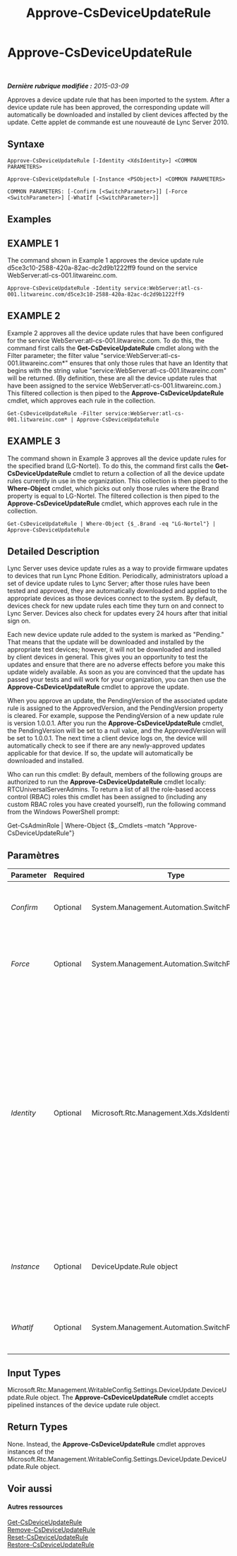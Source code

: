 ﻿---
title: Approve-CsDeviceUpdateRule
TOCTitle: Approve-CsDeviceUpdateRule
ms:assetid: d82e0494-4868-4d13-ac03-e5a5d0f2380e
ms:mtpsurl: https://technet.microsoft.com/fr-fr/library/Gg398949(v=OCS.15)
ms:contentKeyID: 49299008
ms.date: 05/20/2016
mtps_version: v=OCS.15
ms.translationtype: HT
---

# Approve-CsDeviceUpdateRule

 

_**Dernière rubrique modifiée :** 2015-03-09_

Approves a device update rule that has been imported to the system. After a device update rule has been approved, the corresponding update will automatically be downloaded and installed by client devices affected by the update. Cette applet de commande est une nouveauté de Lync Server 2010.

## Syntaxe

    Approve-CsDeviceUpdateRule [-Identity <XdsIdentity>] <COMMON PARAMETERS>

    Approve-CsDeviceUpdateRule [-Instance <PSObject>] <COMMON PARAMETERS>

    COMMON PARAMETERS: [-Confirm [<SwitchParameter>]] [-Force <SwitchParameter>] [-WhatIf [<SwitchParameter>]]

## Examples

## EXAMPLE 1

The command shown in Example 1 approves the device update rule d5ce3c10-2588-420a-82ac-dc2d9b1222ff9 found on the service WebServer:atl-cs-001.litwareinc.com.

    Approve-CsDeviceUpdateRule -Identity service:WebServer:atl-cs-001.litwareinc.com/d5ce3c10-2588-420a-82ac-dc2d9b1222ff9

## EXAMPLE 2

Example 2 approves all the device update rules that have been configured for the service WebServer:atl-cs-001.litwareinc.com. To do this, the command first calls the **Get-CsDeviceUpdateRule** cmdlet along with the Filter parameter; the filter value "service:WebServer:atl-cs-001.litwareinc.com\*" ensures that only those rules that have an Identity that begins with the string value "service:WebServer:atl-cs-001.litwareinc.com" will be returned. (By definition, these are all the device update rules that have been assigned to the service WebServer:atl-cs-001.litwareinc.com.) This filtered collection is then piped to the **Approve-CsDeviceUpdateRule** cmdlet, which approves each rule in the collection.

    Get-CsDeviceUpdateRule -Filter service:WebServer:atl-cs-001.litwareinc.com* | Approve-CsDeviceUpdateRule

## EXAMPLE 3

The command shown in Example 3 approves all the device update rules for the specified brand (LG-Nortel). To do this, the command first calls the **Get-CsDeviceUpdateRule** cmdlet to return a collection of all the device update rules currently in use in the organization. This collection is then piped to the **Where-Object** cmdlet, which picks out only those rules where the Brand property is equal to LG-Nortel. The filtered collection is then piped to the **Approve-CsDeviceUpdateRule** cmdlet, which approves each rule in the collection.

    Get-CsDeviceUpdateRule | Where-Object {$_.Brand -eq "LG-Nortel"} | Approve-CsDeviceUpdateRule

## Detailed Description

Lync Server uses device update rules as a way to provide firmware updates to devices that run Lync Phone Edition. Periodically, administrators upload a set of device update rules to Lync Server; after those rules have been tested and approved, they are automatically downloaded and applied to the appropriate devices as those devices connect to the system. By default, devices check for new update rules each time they turn on and connect to Lync Server. Devices also check for updates every 24 hours after that initial sign on.

Each new device update rule added to the system is marked as "Pending." That means that the update will be downloaded and installed by the appropriate test devices; however, it will not be downloaded and installed by client devices in general. This gives you an opportunity to test the updates and ensure that there are no adverse effects before you make this update widely available. As soon as you are convinced that the update has passed your tests and will work for your organization, you can then use the **Approve-CsDeviceUpdateRule** cmdlet to approve the update.

When you approve an update, the PendingVersion of the associated update rule is assigned to the ApprovedVersion, and the PendingVersion property is cleared. For example, suppose the PendingVersion of a new update rule is version 1.0.0.1. After you run the **Approve-CsDeviceUpdateRule** cmdlet, the PendingVersion will be set to a null value, and the ApprovedVersion will be set to 1.0.0.1. The next time a client device logs on, the device will automatically check to see if there are any newly-approved updates applicable for that device. If so, the update will automatically be downloaded and installed.

Who can run this cmdlet: By default, members of the following groups are authorized to run the **Approve-CsDeviceUpdateRule** cmdlet locally: RTCUniversalServerAdmins. To return a list of all the role-based access control (RBAC) roles this cmdlet has been assigned to (including any custom RBAC roles you have created yourself), run the following command from the Windows PowerShell prompt:

Get-CsAdminRole | Where-Object {$\_.Cmdlets –match "Approve-CsDeviceUpdateRule"}

## Paramètres


<table>
<colgroup>
<col style="width: 25%" />
<col style="width: 25%" />
<col style="width: 25%" />
<col style="width: 25%" />
</colgroup>
<thead>
<tr class="header">
<th>Parameter</th>
<th>Required</th>
<th>Type</th>
<th>Description</th>
</tr>
</thead>
<tbody>
<tr class="odd">
<td><p><em>Confirm</em></p></td>
<td><p>Optional</p></td>
<td><p>System.Management.Automation.SwitchParameter</p></td>
<td><p>Vous demande confirmation avant d’exécuter la commande.</p></td>
</tr>
<tr class="even">
<td><p><em>Force</em></p></td>
<td><p>Optional</p></td>
<td><p>System.Management.Automation.SwitchParameter</p></td>
<td><p>Suppresses the display of any non-fatal error message that might occur when running the command.</p></td>
</tr>
<tr class="odd">
<td><p><em>Identity</em></p></td>
<td><p>Optional</p></td>
<td><p>Microsoft.Rtc.Management.Xds.XdsIdentity</p></td>
<td><p>Unique identifier for the device update rule being approved. The Identity for a device update rule consists of two parts: the service where the device update rule has been assigned (for example, service:WebServer:atl-cs-001.litwareinc.com) and a globally unique identifier (GUID). Consequently, a device update rule configured for the Redmond site will have an Identity similar to this: service:WebServer:atl-cs-001.litwareinc.com /d5ce3c10-2588-420a-82ac-dc2d9b1222ff9.</p></td>
</tr>
<tr class="even">
<td><p><em>Instance</em></p></td>
<td><p>Optional</p></td>
<td><p>DeviceUpdate.Rule object</p></td>
<td><p>Permet de transmettre une référence à un objet à la cmdlet plutôt que de définir des valeurs de paramètre individuelles.</p></td>
</tr>
<tr class="odd">
<td><p><em>WhatIf</em></p></td>
<td><p>Optional</p></td>
<td><p>System.Management.Automation.SwitchParameter</p></td>
<td><p>Décrit ce qui se passe si vous exécutez la commande sans l’exécuter réellement.</p></td>
</tr>
</tbody>
</table>


## Input Types

Microsoft.Rtc.Management.WritableConfig.Settings.DeviceUpdate.DeviceUpdate.Rule object. The **Approve-CsDeviceUpdateRule** cmdlet accepts pipelined instances of the device update rule object.

## Return Types

None. Instead, the **Approve-CsDeviceUpdateRule** cmdlet approves instances of the Microsoft.Rtc.Management.WritableConfig.Settings.DeviceUpdate.DeviceUpdate.Rule object.

## Voir aussi

#### Autres ressources

[Get-CsDeviceUpdateRule](get-csdeviceupdaterule.md)  
[Remove-CsDeviceUpdateRule](remove-csdeviceupdaterule.md)  
[Reset-CsDeviceUpdateRule](reset-csdeviceupdaterule.md)  
[Restore-CsDeviceUpdateRule](restore-csdeviceupdaterule.md)

